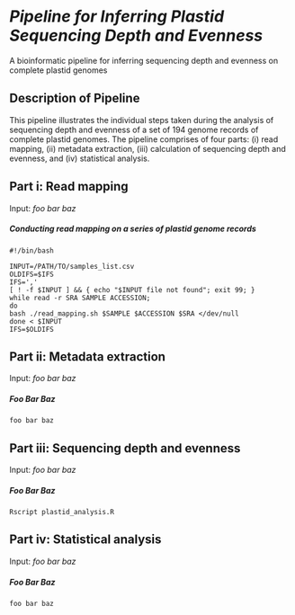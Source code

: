 *Pipeline for Inferring Plastid Sequencing Depth and Evenness*
==============================================================

A bioinformatic pipeline for inferring sequencing depth and evenness on complete plastid genomes


Description of Pipeline
-----------------------

This pipeline illustrates the individual steps taken during the analysis of sequencing depth and evenness of a set of 194 genome records of complete plastid genomes. The pipeline comprises of four parts: (i) read mapping, (ii) metadata extraction, (iii) calculation of sequencing depth and evenness, and (iv) statistical analysis.


Part i: Read mapping
--------------------

Input: _foo bar baz_

##### Conducting read mapping on a series of plastid genome records
```
#!/bin/bash

INPUT=/PATH/TO/samples_list.csv
OLDIFS=$IFS
IFS=','
[ ! -f $INPUT ] && { echo "$INPUT file not found"; exit 99; }
while read -r SRA SAMPLE ACCESSION;
do
bash ./read_mapping.sh $SAMPLE $ACCESSION $SRA </dev/null
done < $INPUT
IFS=$OLDIFS
```

Part ii: Metadata extraction
----------------------------

Input: _foo bar baz_

##### Foo Bar Baz
```
foo bar baz
```


Part iii: Sequencing depth and evenness
---------------------------------------

Input: _foo bar baz_

##### Foo Bar Baz
```
Rscript plastid_analysis.R
```


Part iv: Statistical analysis
-----------------------------

Input: _foo bar baz_

##### Foo Bar Baz
```
foo bar baz
```
